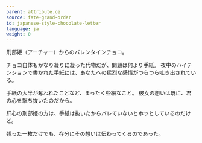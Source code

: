 ```yaml
---
parent: attribute.ce
source: fate-grand-order
id: japanese-style-chocolate-letter
language: ja
weight: 0
---
```


刑部姫（アーチャー）からのバレンタインチョコ。

チョコ自体もかなり凝りに凝った代物だが、問題は何より手紙。
夜中のハイテンションで書かれた手紙には、あなたへの猛烈な感情がつらつら吐き出されている。

手紙の大半が奪われたことなど、まったく些細なこと。
彼女の想いは既に、君の心を撃ち抜いたのだから。

肝心の刑部姫の方は、手紙は抜いたからバレていないとホッとしているのだけど。

残った一枚だけでも、存分にその想いは伝わってくるのであった。
